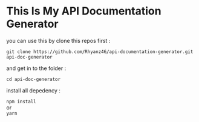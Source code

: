 # This Is My API Documentation Generator


you can use this by clone this repos first :

`git clone https://github.com/Rhyanz46/api-documentation-generator.git api-doc-generator`

and get in to the folder :

`cd api-doc-generator`

install all depedency :

`npm install`  
or  
`yarn`